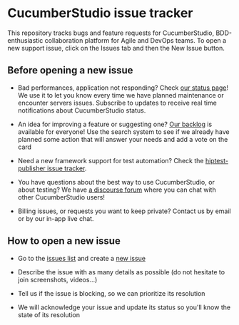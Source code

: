# CucumberStudio issue tracker

This repository tracks bugs and feature requests for CucumberStudio, BDD-enthusiastic collaboration platform for Agile and DevOps teams.
To open a new support issue, click on the Issues tab and then the New Issue button.

## Before opening a new issue

* Bad performances, application not responding? Check [our status page](https://status.cucumber.io/)! We use it to let you know every time we have planned maintenance or
  encounter servers issues. Subscribe to updates to receive real time notifications about CucumberStudio status.

* An idea for improving a feature or suggesting one? [Our backlog](https://trello.com/b/sSdBSlL0/cooking-up-for-the-coming-months) is available for everyone! Use the search system
to see if we already have planned some action that will answer your needs and add a vote on the card

* Need a new framework support for test automation? Check the [hiptest-publisher issue tracker](https://github.com/hiptest/hiptest-publisher/issues).

* You have questions about the best way to use CucumberStudio, or about testing? We have [a discourse forum](https://community.hiptest.com/) where you can chat with other CucumberStudio users!

* Billing issues, or requests you want to keep private? Contact us by email or by our in-app live chat.

## How to open a new issue

* Go to the [issues list](https://github.com/SmartBear/cucumberstudio-issue-tracker/issues) and create a [new issue](https://github.com/SmartBear/cucumberstudio-issue-tracker/issues/new)

* Describe the issue with as many details as possible (do not hesitate to join screenshots, videos...)

* Tell us if the issue is blocking, so we can prioritize its resolution

* We will acknowledge your issue and update its status so you'll know the state of its resolution
